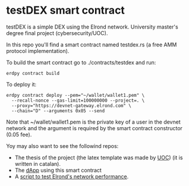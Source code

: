 # testDEX smart contract

testDEX is a simple DEX using the Elrond network. University master's degree final project (cybersecurity/UOC).

In this repo you'll find a smart contract named testdex.rs (a free AMM protocol implementation).

To build the smart contract go to ./contracts/testdex and run:

```
erdpy contract build
```

To deploy it:

```
erdpy contract deploy --pem="~/wallet/wallet1.pem" \
  --recall-nonce --gas-limit=100000000 --project=. \
  --proxy="https://devnet-gateway.elrond.com" \
  --chain="D" --arguments 0x05 --send
```

Note that ~/wallet/wallet1.pem is the private key of a user in the devnet network and the argument is required by the smart contract constructor (0.05 fee).

Yoy may also want to see the followind repos:

- The thesis of the project (the latex template was made by [UOC](https://www.uoc.edu/)) (it is written in catalan).
- The [dApp](https://github.com/sergiogrubio/TFM_dapp) using this smart contract
- A [script to test Elrond's network performance](https://github.com/sergiogrubio/TFM_stats).
